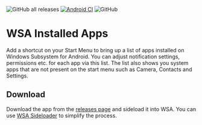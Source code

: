 ![GitHub all releases](https://img.shields.io/github/downloads/infinitepower18/wsa-installedapps/total)
[![Android CI](https://github.com/infinitepower18/WSA-InstalledApps/actions/workflows/android.yml/badge.svg)](https://github.com/infinitepower18/WSA-InstalledApps/actions/workflows/android.yml)
![GitHub](https://img.shields.io/github/license/infinitepower18/wsa-installedapps)

# WSA Installed Apps
Add a shortcut on your Start Menu to bring up a list of apps installed on Windows Subsystem for Android. You can adjust notification settings, permissions etc. for each app via this list. The list also shows you system apps that are not present on the start menu such as Camera, Contacts and Settings.

## Download
Download the app from the [releases page](https://github.com/infinitepower18/WSA-InstalledApps/releases/latest) and sideload it into WSA. You can use [WSA Sideloader](https://github.com/infinitepower18/WSA-Sideloader) to simplify the process.
